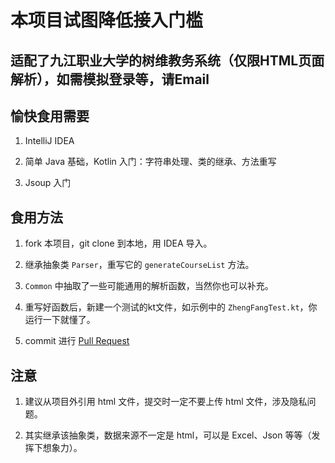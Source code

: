 # 本项目试图降低接入门槛

## 适配了九江职业大学的树维教务系统（仅限HTML页面解析），如需模拟登录等，请Email

## 愉快食用需要

1. IntelliJ IDEA

2. 简单 Java 基础，Kotlin 入门：字符串处理、类的继承、方法重写

3. Jsoup 入门

## 食用方法

1. fork 本项目，git clone 到本地，用 IDEA 导入。

1. 继承抽象类 `Parser`，重写它的 `generateCourseList` 方法。

2. `Common` 中抽取了一些可能通用的解析函数，当然你也可以补充。

3. 重写好函数后，新建一个测试的kt文件，如示例中的 `ZhengFangTest.kt`，你运行一下就懂了。

4. commit 进行 [Pull Request](http://www.ruanyifeng.com/blog/2017/07/pull_request.html)

## 注意

1. 建议从项目外引用 html 文件，提交时一定不要上传 html 文件，涉及隐私问题。

2. 其实继承该抽象类，数据来源不一定是 html，可以是 Excel、Json 等等（发挥下想象力）。
